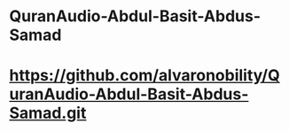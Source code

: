# QuranAudio-Abdul-Basit-Abdus-Samad
# https://github.com/alvaronobility/QuranAudio-Abdul-Basit-Abdus-Samad.git
